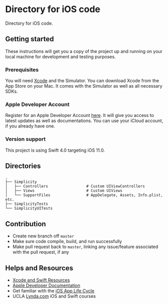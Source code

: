 # Directory for iOS code

Directory for iOS code.

## Getting started

These instructions will get you a copy of the project up and running on your local machine for development and testing purposes.

### Prerequisites

You will need [Xcode](https://developer.apple.com/xcode/) and the Simulator. You can download Xcode from the App Store on your Mac. It comes with the Simulator as well as all necessary SDKs.

### Apple Developer Account

Register for an Apple Developer Account [here](https://developer.apple.com/account/). It will give you access to latest updates as well as documentations. You can use your iCloud account, if you already have one.

### Version support

This project is using Swift 4.0 targeting iOS 11.0.

## Directories
    .
    ├── Simplicity
    │   ├── Controllers                 # Custom UIViewControllers
    │   ├── Views                       # Custom UIViews
    │   └── SupportFiles                # AppDelegate, Assets, Info.plist, etc.
    ├── SimplicityTests
    └── SimplicityUITests

## Contribution
- Create new branch off `master`
- Make sure code compile, build, and run successfully
- Make pull request back to `master`, linking any issue/feature associated with the pull request, if any

## Helps and Resources
- [Xcode and Swift Resources](https://developer.apple.com/swift/resources/)
- [Apple Developer Documentation](https://developer.apple.com/documentation)
- Get familiar with the [iOS App Life Cycle](https://developer.apple.com/library/content/documentation/iPhone/Conceptual/iPhoneOSProgrammingGuide/TheAppLifeCycle/TheAppLifeCycle.html
)
- UCLA [Lynda.com](https://oit.ucla.edu/lynda-com) iOS and Swift courses